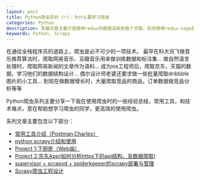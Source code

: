 ```yaml
---
layout: post
title: Python爬虫系列（一）：为什么要学习爬虫
categories: Python
description: 本篇文章主要介绍使用redux将数据渲染到每个页面，如何使用redux-saga处理异步请求的actions
keywords: Python, Scrapy
---
```


在通往全栈程序员的道路上，爬虫是必不可少的一项技术。
最早在科大讯飞做音乐推荐算法时，爬取网易音乐、豆瓣音乐用来做训练数据和标注集...
做自然语言处理时，爬取网易新闻的文章作为语料...
成为ios工程师后，爬取京东，天猫的数据，学习他们的数据结构设计...
偶尔设计师老婆还要求做一些批量爬取dribbble图片的小工具...
到现在做数据增长时，大量爬取竞品的商品，订单数据做竞品分析等等

Python爬虫系列主要分享一下我在使用爬虫时的一些经验总结，常用工具，和技术难点，意在帮助想学习爬虫的同学，更高效的使用爬虫。

系列文章主要包含以下部分：
* [常用工具介绍（Postman,Charles）](http://geeksai.com/2017/06/16/scrapy-part2/)
* [python scrapy介绍和使用](http://geeksai.com/2017/06/16/scrapy-part3/)
* [Project 1:下厨房（Web端）](http://geeksai.com/2017/06/16/scrapy-part4/)
* [Project 2:京东App(如何分析https下的api结构，及数据爬取)](http://geeksai.com/2017/06/16/scrapy-part5/)
* [supervisor + scrapyd + spiderkeeper的scrapy部署与管理](http://geeksai.com/2017/06/16/scrapy-part6/)
* [Scrapy爬虫工程设计](http://geeksai.com/2017/06/16/scrapy-design/)
